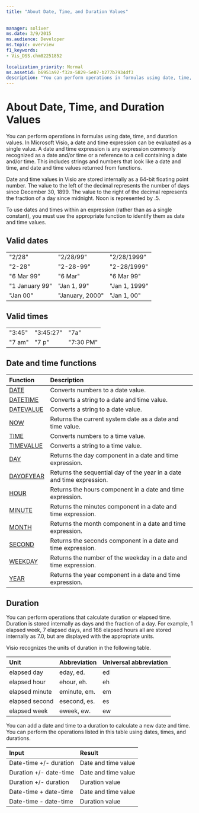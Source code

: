 ```yaml
---
title: "About Date, Time, and Duration Values"
 
 
manager: soliver
ms.date: 3/9/2015
ms.audience: Developer
ms.topic: overview
f1_keywords:
- Vis_DSS.chm82251852
 
localization_priority: Normal
ms.assetid: b6951a92-f32a-5829-5e07-b277b7934df3
description: "You can perform operations in formulas using date, time, and duration values. In Microsoft Visio, a date and time expression can be evaluated as a single value. A date and time expression is any expression commonly recognized as a date and/or time or a reference to a cell containing a date and/or time. This includes strings and numbers that look like a date and time, and date and time values returned from functions."
---
```


# About Date, Time, and Duration Values

You can perform operations in formulas using date, time, and duration values. In Microsoft Visio, a date and time expression can be evaluated as a single value. A date and time expression is any expression commonly recognized as a date and/or time or a reference to a cell containing a date and/or time. This includes strings and numbers that look like a date and time, and date and time values returned from functions.
  
Date and time values in Visio are stored internally as a 64-bit floating point number. The value to the left of the decimal represents the number of days since December 30, 1899. The value to the right of the decimal represents the fraction of a day since midnight. Noon is represented by .5.
  
To use dates and times within an expression (rather than as a single constant), you must use the appropriate function to identify them as date and time values.
  
## Valid dates

||||
|:-----|:-----|:-----|
| "2/28"  <br/> | "2/28/99"  <br/> | "2/28/1999"  <br/> |
| "2-28"  <br/> | "2-28-99"  <br/> | "2-28/1999"  <br/> |
| "6 Mar 99"  <br/> | "6 Mar"  <br/> | "6 Mar 99"  <br/> |
| "1 January 99"  <br/> | "Jan 1, 99"  <br/> | "Jan 1, 1999"  <br/> |
| "Jan 00"  <br/> | "January, 2000"  <br/> | "Jan 1, 00"  <br/> |
   
## Valid times

||||
|:-----|:-----|:-----|
| "3:45"  <br/> | "3:45:27"  <br/> | "7a"  <br/> |
| "7 am"  <br/> | "7 p"  <br/> | "7:30 PM"  <br/> |
   
## Date and time functions

|**Function**|**Description**|
|:-----|:-----|
|[DATE](date-function-visioshapesheet.md) <br/> | Converts numbers to a date value.  <br/> |
|[DATETIME](datetime-function.md) <br/> | Converts a string to a date and time value.  <br/> |
|[DATEVALUE](datevalue-function-visioshapesheet.md) <br/> | Converts a string to a date value.  <br/> |
|[NOW](now-function-visioshapesheet.md) <br/> | Returns the current system date as a date and time value.  <br/> |
|[TIME](time-function-visioshapesheet.md) <br/> | Converts numbers to a time value.  <br/> |
|[TIMEVALUE](timevalue-function-visioshapesheet.md) <br/> | Converts a string to a time value.  <br/> |
|[DAY](day-function-visioshapesheet.md) <br/> | Returns the day component in a date and time expression.  <br/> |
|[DAYOFYEAR](dayofyear-function.md) <br/> | Returns the sequential day of the year in a date and time expression.  <br/> |
|[HOUR](hour-function-visioshapesheet.md) <br/> | Returns the hours component in a date and time expression.  <br/> |
|[MINUTE](minute-function-visioshapesheet.md) <br/> | Returns the minutes component in a date and time expression.  <br/> |
|[MONTH](month-function-visioshapesheet.md) <br/> | Returns the month component in a date and time expression.  <br/> |
|[SECOND](second-function-visioshapesheet.md) <br/> | Returns the seconds component in a date and time expression.  <br/> |
|[WEEKDAY](weekday-function-visioshapesheet.md) <br/> | Returns the number of the weekday in a date and time expression.  <br/> |
|[YEAR](year-function-visioshapesheet.md) <br/> | Returns the year component in a date and time expression.  <br/> |
   
## Duration

You can perform operations that calculate duration or elapsed time. Duration is stored internally as days and the fraction of a day. For example, 1 elapsed week, 7 elapsed days, and 168 elapsed hours all are stored internally as 7.0, but are displayed with the appropriate units.
  
Visio recognizes the units of duration in the following table.
  
|**Unit**|**Abbreviation**|**Universal abbreviation**|
|:-----|:-----|:-----|
| elapsed day  <br/> | eday, ed.  <br/> | ed  <br/> |
| elapsed hour  <br/> | ehour, eh.  <br/> | eh  <br/> |
| elapsed minute  <br/> | eminute, em.  <br/> | em  <br/> |
| elapsed second  <br/> | esecond, es.  <br/> | es  <br/> |
| elapsed week  <br/> | eweek, ew.  <br/> | ew  <br/> |
   
You can add a date and time to a duration to calculate a new date and time. You can perform the operations listed in this table using dates, times, and durations.
  
|**Input**|**Result**|
|:-----|:-----|
| Date-time +/- duration  <br/> | Date and time value  <br/> |
| Duration +/- date-time  <br/> | Date and time value  <br/> |
| Duration +/- duration  <br/> | Duration value  <br/> |
| Date-time + date-time  <br/> | Date and time value  <br/> |
| Date-time - date-time  <br/> | Duration value  <br/> |
   

